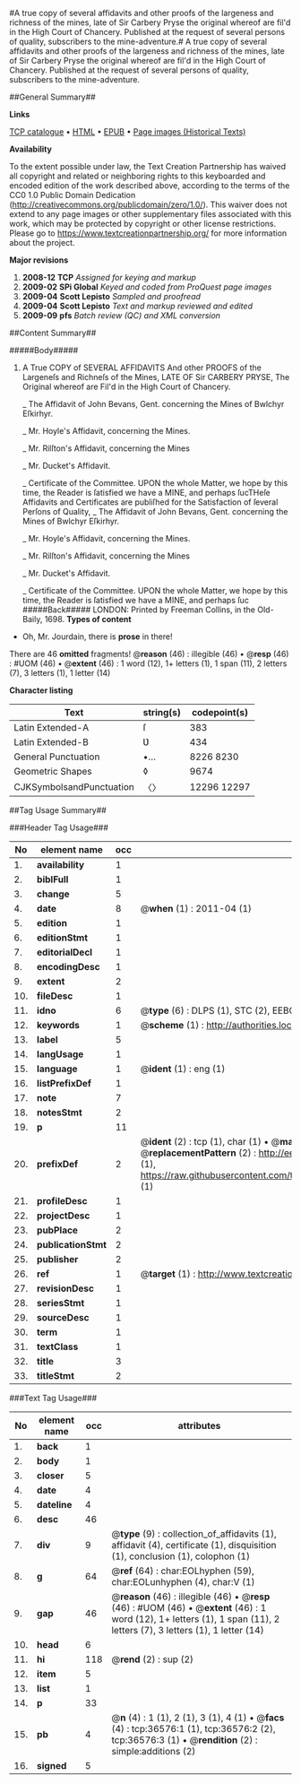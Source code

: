 #A true copy of several affidavits and other proofs of the largeness and richness of the mines, late of Sir Carbery Pryse the original whereof are fil'd in the High Court of Chancery. Published at the request of several persons of quality, subscribers to the mine-adventure.#
A true copy of several affidavits and other proofs of the largeness and richness of the mines, late of Sir Carbery Pryse the original whereof are fil'd in the High Court of Chancery. Published at the request of several persons of quality, subscribers to the mine-adventure.

##General Summary##

**Links**

[TCP catalogue](http://www.ota.ox.ac.uk/tcp/)  • 
[HTML](http://tei.it.ox.ac.uk/tcp/Texts-HTML/free/A63/A63485.html)  • 
[EPUB](http://tei.it.ox.ac.uk/tcp/Texts-EPUB/free/A63/A63485.epub) • 
[Page images (Historical Texts)](https://historicaltexts.jisc.ac.uk/eebo-99832106e)

**Availability**

To the extent possible under law, the Text Creation Partnership has waived all copyright and related or neighboring rights to this keyboarded and encoded edition of the work described above, according to the terms of the CC0 1.0 Public Domain Dedication (http://creativecommons.org/publicdomain/zero/1.0/). This waiver does not extend to any page images or other supplementary files associated with this work, which may be protected by copyright or other license restrictions. Please go to https://www.textcreationpartnership.org/ for more information about the project.

**Major revisions**

1. __2008-12__ __TCP__ *Assigned for keying and markup*
1. __2009-02__ __SPi Global__ *Keyed and coded from ProQuest page images*
1. __2009-04__ __Scott Lepisto__ *Sampled and proofread*
1. __2009-04__ __Scott Lepisto__ *Text and markup reviewed and edited*
1. __2009-09__ __pfs__ *Batch review (QC) and XML conversion*

##Content Summary##

#####Body#####

1. A True COPY of SEVERAL AFFIDAVITS And other PROOFS of the Largeneſs and Richneſs of the Mines, LATE OF Sir CARBERY PRYSE, The Original whereof are Fil'd in the High Court of Chancery.

    _ The Affidavit of John Bevans, Gent. concerning the Mines of Bwlchyr Eſkirhyr.

    _ Mr. Hoyle's Affidavit, concerning the Mines.

    _ Mr. Rilſton's Affidavit, concerning the Mines

    _ Mr. Ducket's Affidavit.

    _ Certificate of the Committee.
UPON the whole Matter, we hope by this time, the Reader is ſatisfied we have a MINE, and perhaps ſucTHeſe Affidavits and Certificates are publiſhed for the Satisfaction of ſeveral Perſons of Quality, 
    _ The Affidavit of John Bevans, Gent. concerning the Mines of Bwlchyr Eſkirhyr.

    _ Mr. Hoyle's Affidavit, concerning the Mines.

    _ Mr. Rilſton's Affidavit, concerning the Mines

    _ Mr. Ducket's Affidavit.

    _ Certificate of the Committee.
UPON the whole Matter, we hope by this time, the Reader is ſatisfied we have a MINE, and perhaps ſuc
#####Back#####
LONDON: Printed by Freeman Collins, in the Old-Baily, 1698.
**Types of content**

  * Oh, Mr. Jourdain, there is **prose** in there!

There are 46 **omitted** fragments! 
 @__reason__ (46) : illegible (46)  •  @__resp__ (46) : #UOM (46)  •  @__extent__ (46) : 1 word (12), 1+ letters (1), 1 span (11), 2 letters (7), 3 letters (1), 1 letter (14)

**Character listing**


|Text|string(s)|codepoint(s)|
|---|---|---|
|Latin Extended-A|ſ|383|
|Latin Extended-B|Ʋ|434|
|General Punctuation|•…|8226 8230|
|Geometric Shapes|◊|9674|
|CJKSymbolsandPunctuation|〈〉|12296 12297|

##Tag Usage Summary##

###Header Tag Usage###

|No|element name|occ|attributes|
|---|---|---|---|
|1.|__availability__|1||
|2.|__biblFull__|1||
|3.|__change__|5||
|4.|__date__|8| @__when__ (1) : 2011-04 (1)|
|5.|__edition__|1||
|6.|__editionStmt__|1||
|7.|__editorialDecl__|1||
|8.|__encodingDesc__|1||
|9.|__extent__|2||
|10.|__fileDesc__|1||
|11.|__idno__|6| @__type__ (6) : DLPS (1), STC (2), EEBO-CITATION (1), PROQUEST (1), VID (1)|
|12.|__keywords__|1| @__scheme__ (1) : http://authorities.loc.gov/ (1)|
|13.|__label__|5||
|14.|__langUsage__|1||
|15.|__language__|1| @__ident__ (1) : eng (1)|
|16.|__listPrefixDef__|1||
|17.|__note__|7||
|18.|__notesStmt__|2||
|19.|__p__|11||
|20.|__prefixDef__|2| @__ident__ (2) : tcp (1), char (1)  •  @__matchPattern__ (2) : ([0-9\-]+):([0-9IVX]+) (1), (.+) (1)  •  @__replacementPattern__ (2) : http://eebo.chadwyck.com/downloadtiff?vid=$1&page=$2 (1), https://raw.githubusercontent.com/textcreationpartnership/Texts/master/tcpchars.xml#$1 (1)|
|21.|__profileDesc__|1||
|22.|__projectDesc__|1||
|23.|__pubPlace__|2||
|24.|__publicationStmt__|2||
|25.|__publisher__|2||
|26.|__ref__|1| @__target__ (1) : http://www.textcreationpartnership.org/docs/. (1)|
|27.|__revisionDesc__|1||
|28.|__seriesStmt__|1||
|29.|__sourceDesc__|1||
|30.|__term__|1||
|31.|__textClass__|1||
|32.|__title__|3||
|33.|__titleStmt__|2||


###Text Tag Usage###

|No|element name|occ|attributes|
|---|---|---|---|
|1.|__back__|1||
|2.|__body__|1||
|3.|__closer__|5||
|4.|__date__|4||
|5.|__dateline__|4||
|6.|__desc__|46||
|7.|__div__|9| @__type__ (9) : collection_of_affidavits (1), affidavit (4), certificate (1), disquisition (1), conclusion (1), colophon (1)|
|8.|__g__|64| @__ref__ (64) : char:EOLhyphen (59), char:EOLunhyphen (4), char:V (1)|
|9.|__gap__|46| @__reason__ (46) : illegible (46)  •  @__resp__ (46) : #UOM (46)  •  @__extent__ (46) : 1 word (12), 1+ letters (1), 1 span (11), 2 letters (7), 3 letters (1), 1 letter (14)|
|10.|__head__|6||
|11.|__hi__|118| @__rend__ (2) : sup (2)|
|12.|__item__|5||
|13.|__list__|1||
|14.|__p__|33||
|15.|__pb__|4| @__n__ (4) : 1 (1), 2 (1), 3 (1), 4 (1)  •  @__facs__ (4) : tcp:36576:1 (1), tcp:36576:2 (2), tcp:36576:3 (1)  •  @__rendition__ (2) : simple:additions (2)|
|16.|__signed__|5||
